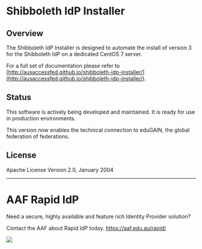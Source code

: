 # Shibboleth IdP Installer

## Overview
The Shibboleth IdP Installer is designed to automate the install of version 3 for the Shibboleth IdP on a dedicated CentOS 7 server.

For a full set of documentation please refer to [http://ausaccessfed.github.io/shibboleth-idp-installer/](http://ausaccessfed.github.io/shibboleth-idp-installer/).

## Status
This software is actively being developed and maintained. It is ready for use in production environments.

This version now enables the technical connection to eduGAIN, the global federation of federations.

## License
Apache License Version 2.0, January 2004

---

# AAF Rapid IdP
Need a secure, highly available and feature rich Identity Provider solution?

Contact the AAF about Rapid IdP today.  https://aaf.edu.au/rapid/

[![](https://aaf.edu.au/images/Rapid-IdP.png)](https://aaf.edu.au/rapid/)
